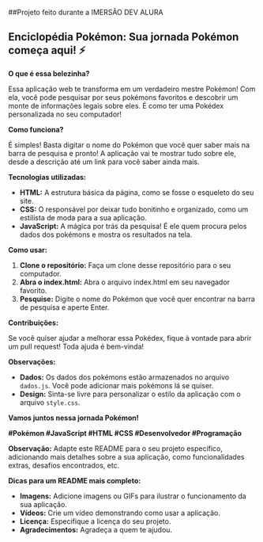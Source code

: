 ##Projeto feito durante a IMERSÃO DEV ALURA

## Enciclopédia Pokémon: Sua jornada Pokémon começa aqui! ⚡

**O que é essa belezinha?**

Essa aplicação web te transforma em um verdadeiro mestre Pokémon! Com ela, você pode pesquisar por seus pokémons favoritos e descobrir um monte de informações legais sobre eles. É como ter uma Pokédex personalizada no seu computador!

**Como funciona?**

É simples! Basta digitar o nome do Pokémon que você quer saber mais na barra de pesquisa e pronto! A aplicação vai te mostrar tudo sobre ele, desde a descrição até um link para você saber ainda mais.

**Tecnologias utilizadas:**

* **HTML:** A estrutura básica da página, como se fosse o esqueleto do seu site.
* **CSS:** O responsável por deixar tudo bonitinho e organizado, como um estilista de moda para a sua aplicação.
* **JavaScript:** A mágica por trás da pesquisa! É ele quem procura pelos dados dos pokémons e mostra os resultados na tela.

**Como usar:**

1. **Clone o repositório:** Faça um clone desse repositório para o seu computador.
2. **Abra o index.html:** Abra o arquivo index.html em seu navegador favorito.
3. **Pesquise:** Digite o nome do Pokémon que você quer encontrar na barra de pesquisa e aperte Enter.

**Contribuições:**

Se você quiser ajudar a melhorar essa Pokédex, fique à vontade para abrir um pull request! Toda ajuda é bem-vinda!

**Observações:**

* **Dados:** Os dados dos pokémons estão armazenados no arquivo `dados.js`. Você pode adicionar mais pokémons lá se quiser.
* **Design:** Sinta-se livre para personalizar o estilo da aplicação com o arquivo `style.css`.

**Vamos juntos nessa jornada Pokémon!** 

**#Pokémon #JavaScript #HTML #CSS #Desenvolvedor #Programação**

**Observação:** Adapte este README para o seu projeto específico, adicionando mais detalhes sobre a sua aplicação, como funcionalidades extras, desafios encontrados, etc.

**Dicas para um README mais completo:**

* **Imagens:** Adicione imagens ou GIFs para ilustrar o funcionamento da sua aplicação.
* **Vídeos:** Crie um vídeo demonstrando como usar a aplicação.
* **Licença:** Especifique a licença do seu projeto.
* **Agradecimentos:** Agradeça a quem te ajudou.
